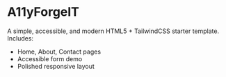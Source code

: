 # A11yForgeIT

A simple, accessible, and modern HTML5 + TailwindCSS starter template.
Includes:
- Home, About, Contact pages
- Accessible form demo
- Polished responsive layout
